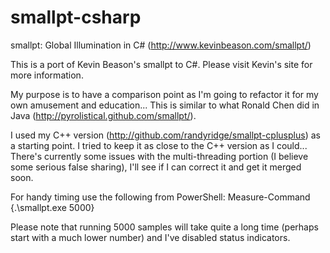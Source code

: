 smallpt-csharp
==============

smallpt: Global Illumination in C#
(http://www.kevinbeason.com/smallpt/)

This is a port of Kevin Beason's smallpt to C#. Please visit Kevin's site for more information.

My purpose is to have a comparison point as I'm going to refactor it for my own amusement and education...  This is similar to what Ronald Chen did in Java (http://pyrolistical.github.com/smallpt/).

I used my C++ version (http://github.com/randyridge/smallpt-cplusplus) as a starting point.  I tried to keep it as close to the C++ version as I could...  There's currently some issues with the multi-threading portion (I believe some serious false sharing), I'll see if I can correct it and get it merged soon.

For handy timing use the following from PowerShell:
Measure-Command {.\smallpt.exe 5000}

Please note that running 5000 samples will take quite a long time (perhaps start with a much lower number) and I've disabled status indicators.
